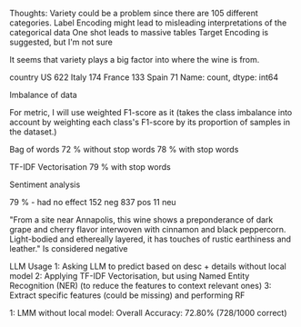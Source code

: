 Thoughts:
Variety could be a problem since there are 105 different categories.
Label Encoding might lead to misleading interpretations of the categorical data
One shot leads to massive tables
Target Encoding is suggested, but I'm not sure

It seems that variety plays a big factor into where the wine is from.

country
US        622
Italy     174
France    133
Spain      71
Name: count, dtype: int64

Imbalance of data

For metric, I will use weighted F1-score as it (takes the class imbalance into account by weighting each class's
F1-score by its proportion of samples in the dataset.)

Bag of words
72 % without stop words
78 % with stop words

TF-IDF Vectorisation
79 % with stop words

Sentiment analysis

79 % - had no effect
152 neg
837 pos
11 neu

"From a site near Annapolis, this wine shows a preponderance of dark grape and cherry flavor interwoven with cinnamon
and black peppercorn. Light-bodied and ethereally layered, it has touches of rustic earthiness and leather."
Is considered negative


LLM Usage
1: Asking LLM to predict based on desc + details without local model
2: Applying TF-IDF Vectorisation, but using Named Entity Recognition (NER) (to reduce the features to context relevant ones)
3: Extract specific features (could be missing) and performing RF

1: LMM without local model:
Overall Accuracy: 72.80% (728/1000 correct)

